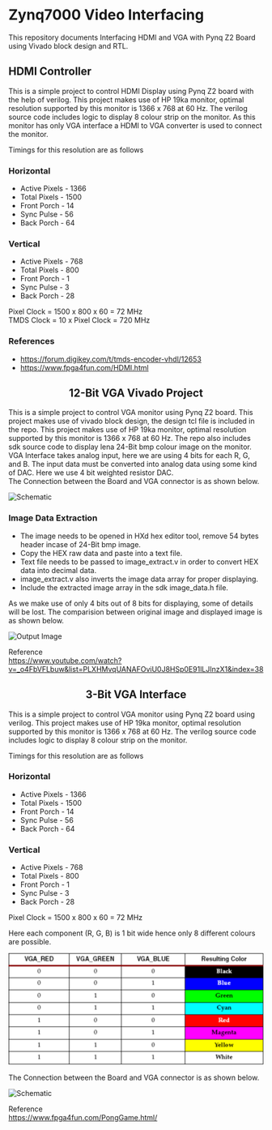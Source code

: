 # Zynq7000 Video Interfacing

This repository documents Interfacing HDMI and VGA with Pynq Z2 Board using Vivado block design and RTL.

## HDMI Controller

This is a simple project to control HDMI Display using Pynq Z2 board with the help of verilog. This project makes use of HP 19ka monitor, optimal resolution supported by this monitor is 1366 x 768 at 60 Hz. The verilog source code includes logic to display 8 colour strip on the monitor. As this monitor has only VGA interface a HDMI to VGA converter is used to connect the monitor.

Timings for this resolution are as follows<br/>

<h3>Horizontal</h3>

* Active Pixels - 1366
* Total Pixels  - 1500
* Front Porch   - 14
* Sync Pulse    - 56
* Back Porch    - 64

<h3>Vertical</h3>

* Active Pixels - 768
* Total Pixels  - 800
* Front Porch   - 1
* Sync Pulse    - 3
* Back Porch    - 28

Pixel Clock = 1500 x 800 x 60 = 72 MHz</br>
TMDS Clock = 10 x Pixel Clock = 720 MHz

<h3>References</h3>

* https://forum.digikey.com/t/tmds-encoder-vhdl/12653
* https://www.fpga4fun.com/HDMI.html


<h2 align="center">12-Bit VGA Vivado Project</h2>

This is a simple project to control VGA monitor using Pynq Z2 board. This project makes use of vivado block design, the design tcl file is included in the repo. This project makes use of HP 19ka monitor, optimal resolution supported by this monitor is 1366 x 768 at 60 Hz. The repo also includes sdk source code to display lena 24-Bit bmp colour image on the monitor. VGA Interface takes analog input, here we are using 4 bits for each R, G, and B. The input data must be converted into analog data using some kind of DAC. Here we use 4 bit weighted resistor DAC.</br>
The Connection between the Board and VGA connector is as shown below.

![Schematic](schematic.png)

<h3>Image Data Extraction</h3>

* The image needs to be opened in HXd hex editor tool, remove 54 bytes header incase of 24-Bit bmp image.
* Copy the HEX raw data and paste into a text file.
* Text file needs to be passed to image_extract.v in order to convert HEX data into decimal data.
* image_extract.v also inverts the image data array for proper displaying.
* Include the extracted image array in the sdk image_data.h file.

As we make use of only 4 bits out of 8 bits for displaying, some of details will be lost. The comparision between original image and displayed image is as shown below.

![Output Image](lena_color.bmp)

Reference</br>
https://www.youtube.com/watch?v=_o4FbVFLbuw&list=PLXHMvqUANAFOviU0J8HSp0E91lLJInzX1&index=38


<h2 align="center">3-Bit VGA Interface</h2>

This is a simple project to control VGA monitor using Pynq Z2 board using verilog. This project makes use of HP 19ka monitor, optimal resolution supported by this monitor is 1366 x 768 at 60 Hz. The verilog source code includes logic to display 8 colour strip on the monitor.

Timings for this resolution are as follows<br/>

<h3>Horizontal</h3>

* Active Pixels - 1366
* Total Pixels  - 1500
* Front Porch   - 14
* Sync Pulse    - 56
* Back Porch    - 64

<h3>Vertical</h3>

* Active Pixels - 768
* Total Pixels  - 800
* Front Porch   - 1
* Sync Pulse    - 3
* Back Porch    - 28

Pixel Clock = 1500 x 800 x 60 = 72 MHz

Here each component (R, G, B) is 1 bit wide hence only 8 different colours are possible.

![3-Bit Colour Code](cc.png)

The Connection between the Board and VGA connector is as shown below.

![Schematic](schematic.png)

Reference</br>
https://www.fpga4fun.com/PongGame.html/
